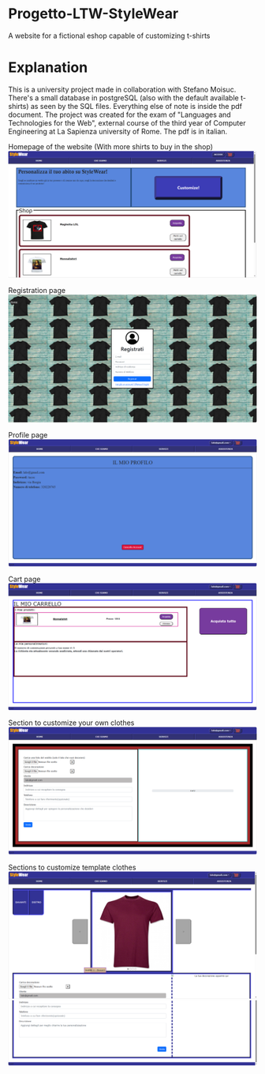 # Progetto-LTW-StyleWear
 A website for a fictional eshop capable of customizing t-shirts
# Explanation
This is a university project made in collaboration with Stefano Moisuc. There's a small database in postgreSQL (also with the default available t-shirts) as seen by the SQL files. Everything else of note is inside the pdf document. 
The project was created for the exam of "Languages and Technologies for the Web", external course of the third year of Computer Engineering at La Sapienza university of Rome. The pdf is in italian.

Homepage of the website (With more shirts to buy in the shop)
![Screenshot](WebsiteImages/Homepage.png)

Registration page
![Screenshot](WebsiteImages/Register.png)

Profile page
![Screenshot](WebsiteImages/Profilo.png)

Cart page
![Screenshot](WebsiteImages/TrueShop.png)

Section to customize your own clothes
![Screenshot](WebsiteImages/CustomizeOwn.png)

Sections to customize template clothes
![Screenshot](WebsiteImages/CustomizeOther.png)
![Screenshot](WebsiteImages/Try.png)
